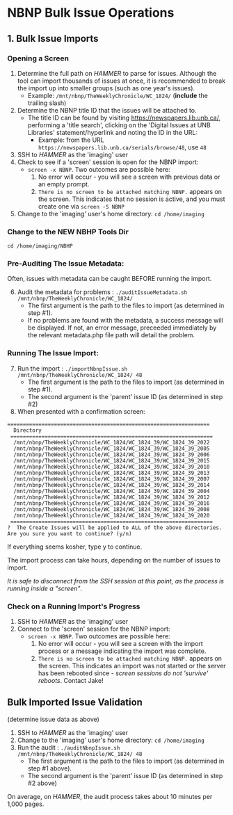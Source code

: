 #  NBNP Bulk Issue Operations

## 1. Bulk Issue Imports
### Opening a Screen
1. Determine the full path on _HAMMER_ to parse for issues. Although the tool can import thousands of issues at once, it is recommended to break the import up into smaller groups (such as one year's issues).
   * Example: ```/mnt/nbnp/TheWeeklyChronicle/WC_1824/``` (**include** the trailing slash)
2. Determine the NBNP title ID that the issues will be attached to.
   * The title ID can be found by visiting https://newspapers.lib.unb.ca/, performing a 'title search', clicking on the 'Digital Issues at UNB Libraries' statement/hyperlink and noting the ID in the URL:
     * Example: from the URL ```https://newspapers.lib.unb.ca/serials/browse/48```, use ```48```
3. SSH to _HAMMER_ as the 'imaging' user
4. Check to see if a 'screen' session is open for the NBNP import:
   * ```screen -x NBNP```. Two outcomes are possible here:
     1. No error will occur - you will see a screen with previous data or an empty prompt.
     2. ```There is no screen to be attached matching NBNP.``` appears on the screen. This indicates that no session is active, and you must create one via ```screen -S NBNP```
5. Change to the 'imaging' user's home directory: ```cd /home/imaging```

### Change to the NEW NBHP Tools Dir
```
cd /home/imaging/NBHP
```

### Pre-Auditing The Issue Metadata:
Often, issues with metadata can be caught BEFORE running the import.

6. Audit the metadata for problems : ```./auditIssueMetadata.sh /mnt/nbnp/TheWeeklyChronicle/WC_1824/```
    * The first argument is the path to the files to import (as determined in step #1).
    * If no problems are found with the metadata, a success message will be displayed. If not, an error message, preceeded immediately by the relevant metadata.php file path will detail the problem.

### Running The Issue Import:

7. Run the import : ```./importNbnpIssue.sh /mnt/nbnp/TheWeeklyChronicle/WC_1824/ 48``` 
   * The first argument is the path to the files to import (as determined in step #1).
   * The second argument is the 'parent' issue ID (as determined in step #2)
8. When presented with a confirmation screen:
```
================================================================= 
  Directory                                                        
 ================================================================= 
  /mnt/nbnp/TheWeeklyChronicle/WC_1824/WC_1824_39/WC_1824_39_2022  
  /mnt/nbnp/TheWeeklyChronicle/WC_1824/WC_1824_39/WC_1824_39_2005  
  /mnt/nbnp/TheWeeklyChronicle/WC_1824/WC_1824_39/WC_1824_39_2006  
  /mnt/nbnp/TheWeeklyChronicle/WC_1824/WC_1824_39/WC_1824_39_2015  
  /mnt/nbnp/TheWeeklyChronicle/WC_1824/WC_1824_39/WC_1824_39_2010  
  /mnt/nbnp/TheWeeklyChronicle/WC_1824/WC_1824_39/WC_1824_39_2013  
  /mnt/nbnp/TheWeeklyChronicle/WC_1824/WC_1824_39/WC_1824_39_2007  
  /mnt/nbnp/TheWeeklyChronicle/WC_1824/WC_1824_39/WC_1824_39_2014  
  /mnt/nbnp/TheWeeklyChronicle/WC_1824/WC_1824_39/WC_1824_39_2004  
  /mnt/nbnp/TheWeeklyChronicle/WC_1824/WC_1824_39/WC_1824_39_2012  
  /mnt/nbnp/TheWeeklyChronicle/WC_1824/WC_1824_39/WC_1824_39_2016  
  /mnt/nbnp/TheWeeklyChronicle/WC_1824/WC_1824_39/WC_1824_39_2008  
  /mnt/nbnp/TheWeeklyChronicle/WC_1824/WC_1824_39/WC_1824_39_2020  
 ================================================================= 
?  The Create Issues will be applied to ALL of the above directories. Are you sure you want to continue? (y/n)
```

If everything seems kosher, type y to continue.

The import process can take hours, depending on the number of issues to import.

_It is safe to disconnect from the SSH session at this point, as the process is running inside a "screen"_.

### Check on a Running Import's Progress

1. SSH to _HAMMER_ as the 'imaging' user
2. Connect to the 'screen' session for the NBNP import:
    * ```screen -x NBNP```. Two outcomes are possible here:
        1. No error will occur - you will see a screen with the import process or a message indicating the import was complete.
        2. ```There is no screen to be attached matching NBNP.``` appears on the screen. This indicates an import was not started or the server has been rebooted since - _screen sessions do not 'survive' reboots_. Contact Jake!

## Bulk Imported Issue Validation
(determine issue data as above)
1. SSH to _HAMMER_ as the 'imaging' user
2. Change to the 'imaging' user's home directory: ```cd /home/imaging```
3. Run the audit : ```./auditNbnpIssue.sh /mnt/nbnp/TheWeeklyChronicle/WC_1824/ 48```
    * The first argument is the path to the files to import (as determined in step #1 above).
    * The second argument is the 'parent' issue ID (as determined in step #2 above)

On average, on _HAMMER_, the audit process takes about 10 minutes per 1,000 pages.
